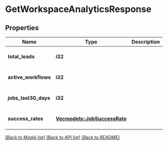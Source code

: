 # GetWorkspaceAnalyticsResponse

## Properties
Name | Type | Description | Notes
------------ | ------------- | ------------- | -------------
**total_leads** | **i32** |  | [optional] [default to None]
**active_workflows** | **i32** |  | [optional] [default to None]
**jobs_last30_days** | **i32** |  | [optional] [default to None]
**success_rates** | [**Vec<models::JobSuccessRate>**](JobSuccessRate.md) |  | [optional] [default to None]

[[Back to Model list]](../README.md#documentation-for-models) [[Back to API list]](../README.md#documentation-for-api-endpoints) [[Back to README]](../README.md)


